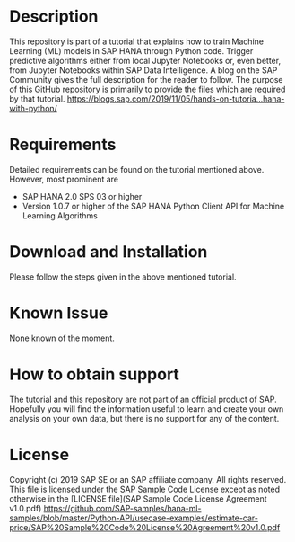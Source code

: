 # Description
This repository is part of a tutorial that explains how to train Machine Learning (ML) models in SAP HANA through Python code. Trigger predictive algorithms either from local Jupyter Notebooks or, even better, from Jupyter Notebooks within SAP Data Intelligence.
A blog on the SAP Community gives the full description for the reader to follow. The purpose of this GitHub repository is primarily to provide the files which are required by that tutorial.
https://blogs.sap.com/2019/11/05/hands-on-tutoria…hana-with-python/

# Requirements
Detailed requirements can be found on the tutorial mentioned above. However, most prominent are
-  SAP HANA 2.0 SPS 03 or higher
-  Version 1.0.7 or higher of the SAP HANA Python Client API for Machine Learning Algorithms

# Download and Installation
Please follow the steps given in the above mentioned tutorial.

# Known Issue
None known of the moment.

# How to obtain support
The tutorial and this repository are not part of an official product of SAP. Hopefully you will find the information useful to learn and create your own analysis on your own data, but there is no support for any of the content.

# License
Copyright (c) 2019 SAP SE or an SAP affiliate company. All rights reserved.
This file is licensed under the SAP Sample Code License except as noted otherwise in the [LICENSE file](SAP Sample Code License Agreement v1.0.pdf)
https://github.com/SAP-samples/hana-ml-samples/blob/master/Python-API/usecase-examples/estimate-car-price/SAP%20Sample%20Code%20License%20Agreement%20v1.0.pdf
